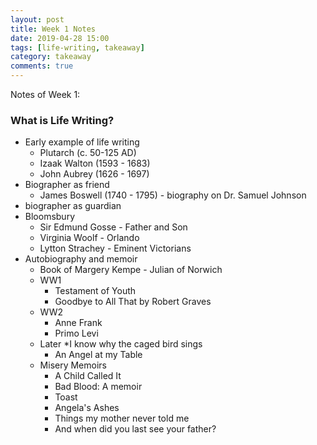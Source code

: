 ```yaml
---
layout: post
title: Week 1 Notes
date: 2019-04-28 15:00
tags: [life-writing, takeaway]
category: takeaway
comments: true
---
```


Notes of Week 1:
### What is Life Writing?

* Early example of life writing
	* Plutarch (c. 50-125 AD)
	* Izaak Walton (1593 - 1683)
	* John Aubrey (1626 - 1697)
 * Biographer as friend
	* James Boswell (1740 - 1795) - biography on Dr. Samuel Johnson
 * biographer as guardian
 * Bloomsbury
	* Sir Edmund Gosse - Father and Son
	* Virginia Woolf - Orlando
	* Lytton Strachey - Eminent Victorians
 * Autobiography and memoir
	* Book of Margery Kempe - Julian of Norwich
	* WW1
		* Testament of Youth
		* Goodbye to All That by Robert Graves
	* WW2
		* Anne Frank
		* Primo Levi
	* Later
		*I know why the caged bird sings
		* An Angel at my Table
	* Misery Memoirs
		* A Child Called It
		* Bad Blood: A memoir
		* Toast
		* Angela's Ashes
		* Things my mother never told me
		* And when did you last see your father?
